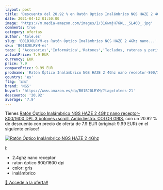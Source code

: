 ```yaml
---
layout: post
title: 'Descuento del 20.92 % en Ratón Óptico Inalámbrico NGS HAZE 2 4Ghz'
date: 2021-04-12 01:50:00
image: 'https://m.media-amazon.com/images/I/316wmjH76KL._SL400_.jpg'
comments: true
category: ofertas
author: 'tole.es'
slug: 'B01BJ0LRYM-es Ratón Óptico Inalámbrico NGS HAZE 2 4Ghz nano...'
sku: 'B01BJ0LRYM-es'
tags: [ 'Accesorios','Informática','Ratones','Teclados, ratones y periféricos de entrada','ngs','ratón', ]
actualPrice: 7.9 EUR
currency: EUR
price: 7.9
comparePrice: 9.99 EUR
prodname: 'Ratón Óptico Inalámbrico NGS HAZE 2 4Ghz nano receptor-800/1600 DPI. 3 botones+scroll. Ambidiestro. COLOR GRIS.'
country: 'es'
flag: '🇪🇸'
brand: 'NGS'
buyurl: 'https://www.amazon.es/dp/B01BJ0LRYM/?tag=tolees-21'
descuento: '20.92'
average: '7.9'
---
```


Tienes [Ratón Óptico Inalámbrico NGS HAZE 2 4Ghz nano receptor-800/1600 DPI. 3 botones+scroll. Ambidiestro. COLOR GRIS.](https://www.amazon.es/dp/B01BJ0LRYM/?tag=tolees-21) con un 20.92 % de descuento con precio de oferta de 7.9 EUR (original: 9.99 EUR) en el siguiente enlace!

[![Ratón Óptico Inalámbrico NGS HAZE 2 4Ghz](https://m.media-amazon.com/images/I/316wmjH76KL._SL400_.jpg)](https://www.amazon.es/dp/B01BJ0LRYM/?tag=tolees-21)

ℹ️:

- 2.4ghz nano receptor
- raton óptico 800/1600 dpi
- color: gris
- inalámbrico

[🛒 Accede a la oferta!!](https://www.amazon.es/dp/B01BJ0LRYM/?tag=tolees-21)
